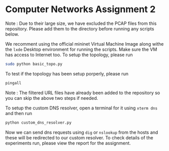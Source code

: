 # Computer Networks Assignment 2

Note : Due to their large size, we have excluded the PCAP files from this repository. Please add them to the directory before running any scripts below.

We recomment using the official mininet Virtual Machine Image along withe the `lxde` Desktop environment for running the scripts. Make sure the VM has access to Internet too. To setup the topology, please run 

```bash
sudo python basic_topo.py
```

To test if the topology has been setup porperly, please run 

```bash
pingall
```

Note : The filtered URL files have already been added to the repository so you can skip the above two steps if needed.

To setup the custom DNS resolver, open a terminal for it using `xterm dns` and then run 

```bash
python custom_dns_resolver.py
```

Now we can send dns requests using `dig` or `nslookup` from the hosts and these will be redirected to our custom resolver. To check details of the experiments run, please view the report for the assignment. 
